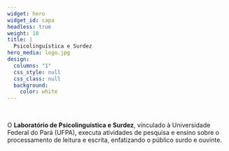 ```yaml
---
widget: hero
widget_id: capa
headless: true
weight: 10
title: |
  Psicolinguística e Surdez
hero_media: logo.jpg
design:
  columns: "1"
  css_style: null
  css_class: null
  background:
    color: white
---
```

<br>

O **Laboratório de Psicolinguística e Surdez**, vinculado à Universidade Federal do Pará (UFPA), executa atividades de pesquisa e ensino sobre o processamento de leitura e escrita, enfatizando o público surdo e ouvinte.
